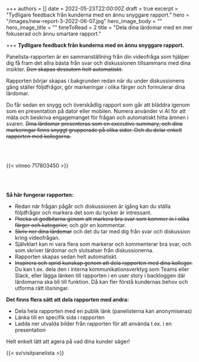 +++
authors = []
date = 2022-05-23T22:00:00Z
draft = true
excerpt = "Tydligare feedback från kunderna med en ännu snyggare rapport."
hero = "/images/new-report-3-2022-06-07.jpg"
hero_image_body = ""
hero_image_title = ""
timeToRead = 2
title = "Dela dina lärdomar med en mer fokuserad och ännu smartare rapport."

+++
**Tydligare feedback från kunderna med en ännu snyggare rapport.**

Panelista-rapporten är en sammanställning från din videofråga som hjälper dig få fram det allra bästa från svar och diskussionen tillsammans med dina insikter. ~~Den skapas dessutom helt automatiskt.~~

Rapporten börjar skapas i bakgrunden redan när du under diskussionens gång ställer följdfrågor, gör markeringar i olika färger och formulerar dina lärdomar.

Du får sedan en snygg och överskådlig rapport som går att bläddra igenom som en presentation på dator eller mobilen. Numera använder vi AI för att mäta och beskriva engagemanget för frågan och automatiskt hitta ämnen i svaren. ~~Dina lärdomar presenteras som en executive summary, och dina markeringar finns snyggt grupperade på olika sidor. 
Och du delar enkelt rapporten med kollegorna.~~

<br/><br/>

{{< vimeo 717803450 >}}

<br/><br/>

**Så här fungerar rapporten:**

* Redan när frågan pågår och diskussionen är igång kan du ställa följdfrågor och markera det som du tycker är intressant.
* ~~Plocka ut godbitarna genom att markera bra svar som kommer in i olika färger och kategorier,~~ och gör en kommentar.
* ~~Skriv ner dina lärdomar~~ och det du tar med dig från svar och diskussion kring videofrågan.
* Självklart kan ni vara flera som markerar och kommenterar bra svar, och som skriver lärdomar och slutsatser från diskussionerna.
* Rapporten skapas sedan helt automatiskt.
* ~~Inspirera och sprid kunskap genom att dela rapporten med dina kollegor.~~ Du kan t.ex. dela den i interna kommunikationsverktyg som Teams eller Slack, eller lägga länken till rapporten i en user story i backloggen där lärdomarna ska bli till funktion. Då kan fler förstå kundernas behov och utforma rätt lösningar.

**Det finns flera sätt att dela rapporten med andra:**

* Dela hela rapporten med en publik länk (panelisterna kan anonymiseras)
* Länka till en specifik sida i rapporten
* Ladda ner utvalda bilder från rapporten för att använda t.ex. i en presentation

Helt enkelt lätt att agera på vad dina kunder säger!

{{< sv/visitpanelista >}}